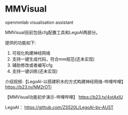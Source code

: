 # MMVisual
openmmlab visualisation assistant

MMVisual目前包括cfg配置工具和LegoAI两部分。

提供的功能如下:
1. 可视化构建神经网络
2. 支持一键生成代码，符合mm规范(还未实现)
3. 辅助修改或者编写cfg
4. 支持一键训练(还未实现)

介绍视频:【LegoAI-以搭建积木的方式构建神经网络-哔哩哔哩】 https://b23.tv/NM2rOTj

【MMVisual功能初步演示-哔哩哔哩】 https://b23.tv/4xtAxlU

LegoAI：
https://github.com/ZS520L/LegoAI-by-AUST
